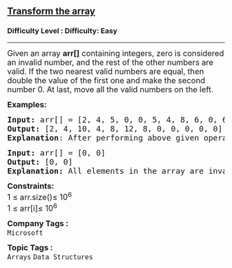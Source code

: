 <h2><a href="https://www.geeksforgeeks.org/problems/transform-the-array4344/0">Transform the array</a></h2><h3>Difficulty Level : Difficulty: Easy</h3><hr><div class="problems_problem_content__Xm_eO"><p><span style="font-size: 18px;">Given an array <strong>arr[]</strong> containing integers, zero is considered an invalid number, and the rest of the other numbers are valid. If the two nearest valid numbers are equal, then double the value of the first one and make the second number 0. At last, move all the valid numbers on the left.</span></p>
<p><span style="font-size: 18px;"><strong>Examples:</strong></span></p>
<pre><span style="font-size: 18px;"><strong>Input: </strong>arr[] = [2, 4, 5, 0, 0, 5, 4, 8, 6, 0, 6, 8]
<strong>Output:</strong> [2, 4, 10, 4, 8, 12, 8, 0, 0, 0, 0, 0]
<strong>Explanation</strong>: After performing above given operation we get array as [2, 4, 10, 0, 0, 0, 4, 8, 12, 0, 0, 8], then shifting all zero's to the right, we get resultant array as - [2, 4, 10, 4, 8, 12, 8, 0, 0, 0, 0, 0] </span></pre>
<pre><span style="font-size: 18px;"><strong>Input: </strong>arr[] = [0, 0]
<strong>Output:</strong> [0, 0]
<strong>Explanation:</strong> All elements in the array are invalid .</span></pre>
<p><span style="font-size: 18px;"><strong>Constraints:</strong><br>1 ≤ arr.size()≤ 10<sup>6<br></sup>1 ≤ arr[i]≤ 10<sup>6</sup></span></p></div><p><span style=font-size:18px><strong>Company Tags : </strong><br><code>Microsoft</code>&nbsp;<br><p><span style=font-size:18px><strong>Topic Tags : </strong><br><code>Arrays</code>&nbsp;<code>Data Structures</code>&nbsp;